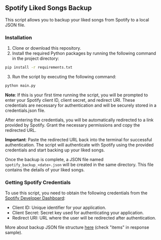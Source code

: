 ## Spotify Liked Songs Backup
This script allows you to backup your liked songs from Spotify to a local JSON file.

### Installation
1. Clone or download this repository.
2. Install the required Python packages by running the following command in the project directory:

```sh 
pip install -r requirements.txt
```
3. Run the script by executing the following command:

```sh 
python main.py
```

**Note**: If this is your first time running the script, you will be prompted to enter your Spotify client ID, client secret, and redirect URI. These credentials are necessary for authentication and will be securely stored in a credentials.json file.

After entering the credentials, you will be automatically redirected to a link provided by Spotify. Grant the necessary permissions and copy the redirected URL.

**Important**: Paste the redirected URL back into the terminal for successful authentication.
The script will authenticate with Spotify using the provided credentials and start backing up your liked songs. 

Once the backup is complete, a JSON file named `spotify_backup_<date>.json` will be created in the same directory. This file contains the details of your liked songs.

### Getting Spotify Credentials

To use this script, you need to obtain the following credentials from the [Spotify Developer Dashboard](https://developer.spotify.com/):

+ Client ID: Unique identifier for your application.
+ Client Secret: Secret key used for authenticating your application.
+ Redirect URI: URL where the user will be redirected after authentication.

More about backup JSON file structure [here](https://developer.spotify.com/documentation/web-api/reference/get-users-saved-tracks) (check "items" in response sample).
